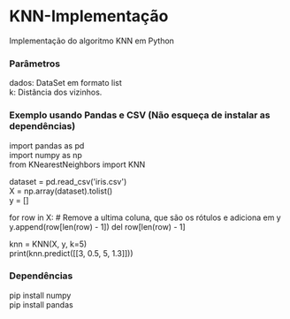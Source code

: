 # KNN-Implementação

Implementação do algoritmo KNN em Python

### Parâmetros
dados: DataSet em formato list <br>
k: Distância dos vizinhos.

### Exemplo usando Pandas e CSV (Não esqueça de instalar as dependências)

import pandas as pd <br>
import numpy as np <br>
from KNearestNeighbors import KNN <br>

dataset = pd.read_csv('iris.csv') <br>
X = np.array(dataset).tolist() <br>
y = [] <br>

for row in X: # Remove a ultima coluna, que são os rótulos e adiciona em y
    y.append(row[len(row) - 1])
    del row[len(row) - 1] <br>

knn = KNN(X, y, k=5) <br>
print(knn.predict([[3, 0.5, 5, 1.3]])) <br>

### Dependências
pip install numpy <br>
pip install pandas <br>
